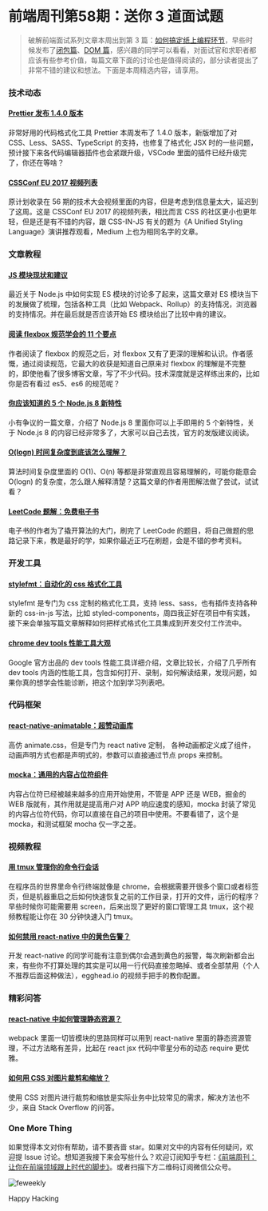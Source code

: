# 前端周刊第58期：送你 3 道面试题

> 破解前端面试系列文章本周出到第 3 篇：<a href="https://zhuanlan.zhihu.com/p/27172276">如何搞定纸上编程环节</a>，早些时候发布了<a href="https://zhuanlan.zhihu.com/p/25855075">闭包篇</a>、<a href="https://zhuanlan.zhihu.com/p/26420034">DOM 篇</a>，感兴趣的同学可以看看，对面试官和求职者都应该有些参考价值，每篇文章下面的讨论也是值得阅读的，部分读者提出了非常不错的建议和想法。下面是本周精选内容，请享用。

### 技术动态

#### [Prettier 发布 1.4.0 版本](https://github.com/prettier/prettier/releases/tag/1.4.0)

非常好用的代码格式化工具 Prettier 本周发布了 1.4.0 版本，新版增加了对 CSS、Less、SASS、TypeScript 的支持，也修复了格式化 JSX 时的一些问题，预计接下来各代码编辑器插件也会紧跟升级，VSCode 里面的插件已经升级完了，你还在等啥？

#### [CSSConf EU 2017 视频列表](https://www.youtube.com/watch?v=-9lhH72KlKY&list=PL37ZVnwpeshF0XmpjKBJ3-0kvr3b5ZpJR)

原计划收录在 56 期的技术大会视频里面的内容，但是考虑到信息量太大，延迟到了这周。这是 CSSConf EU 2017 的视频列表，相比而言 CSS 的社区更小也更年轻，但是还是有不错的内容，跟 CSS-IN-JS 有关的题为《A Unified Styling Language》演讲推荐观看，Medium 上也为相同名字的文章。

### 文章教程

#### [JS 模块现状和建议](https://medium.com/webpack/the-state-of-javascript-modules-4636d1774358)

最近关于 Node.js 中如何实现 ES 模块的讨论多了起来，这篇文章对 ES 模块当下的发展做了梳理，包括各种工具（比如 Webpack、Rollup）的支持情况，浏览器的支持情况。并在最后就是否应该开始 ES 模块给出了比较中肯的建议。

#### [阅读 flexbox 规范学会的 11 个要点](https://hackernoon.com/11-things-i-learned-reading-the-flexbox-spec-5f0c799c776b)

作者阅读了 flexbox 的规范之后，对 flexbox 又有了更深的理解和认识。作者感慨，通过阅读规范，它最大的收获是知道自己原来对 flexbox 的理解是不完整的，即使他看了很多博客文章，写了不少代码。技术深度就是这样练出来的，比如你是否有看过 es5、es6 的规范呢？

#### [你应该知道的 5 个 Node.js 8 新特性](http://codingsans.com/blog/node-8)

小有争议的一篇文章，介绍了 Node.js 8 里面你可以上手即用的 5 个新特性，关于 Node.js 8 的内容已经非常多了，大家可以自己去找，官方的发版建议阅读。

#### [O(logn) 时间复杂度到底该怎么理解？](https://hackernoon.com/what-does-the-time-complexity-o-log-n-actually-mean-45f94bb5bfbf)

算法时间复杂度里面的 O(1)、O(n) 等都是非常直观且容易理解的，可能你能意会 O(logn) 的复杂度，怎么跟人解释清楚？这篇文章的作者用图解法做了尝试，试试看？

#### [LeetCode 题解：免费电子书](https://www.gitbook.com/book/siddontang/leetcode-solution/details)

电子书的作者为了撬开算法的大门，刷完了 LeetCode 的题目，将自己做题的思路记录下来，教是最好的学，如果你最近正巧在刷题，会是不错的参考资料。

### 开发工具

#### [stylefmt：自动化的 css 格式化工具](https://github.com/morishitter/stylefmt)

stylefmt 是专门为 css 定制的格式化工具，支持 less、sass，也有插件支持各种新的 css-in-js 写法，比如 styled-components，周四我正好在项目中有实践，接下来会单独写篇文章解释如何把样式格式化工具集成到开发交付工作流中。

#### [chrome dev tools 性能工具大观](https://developers.google.com/web/tools/chrome-devtools/evaluate-performance/reference)

Google 官方出品的 dev tools 性能工具详细介绍，文章比较长，介绍了几乎所有 dev tools 内涵的性能工具，包含如何打开、录制，如何解读结果，发现问题，如果你真的想学会性能诊断，把这个加到学习列表吧。

### 代码框架

#### [react-native-animatable：超赞动画库](https://github.com/oblador/react-native-animatable)

高仿 animate.css，但是专门为 react native 定制， 各种动画都定义成了组件，动画声明方式也都是声明式的，参数可以直接通过节点 props 来控制。

#### [mocka：通用的内容占位符组件](https://github.com/Chalarangelo/mocka?utm_campaign=explore-email&utm_medium=email&utm_source=newsletter&utm_term=weekly)

内容占位符已经被越来越多的应用开始使用，不管是 APP 还是 WEB，掘金的 WEB 版就有，其作用就是提高用户对 APP 响应速度的感知，mocka 封装了常见的内容占位符代码，你可以直接在自己的项目中使用。不要看错了，这个是 mocka，和测试框架 mocha 仅一字之差。

### 视频教程

#### [用 tmux 管理你的命令行会话](https://egghead.io/courses/wrangle-your-terminal-with-tmux)

在程序员的世界里命令行终端就像是 chrome，会根据需要开很多个窗口或者标签页，但是机器重启之后如何快速恢复之前的工作目录，打开的文件，运行的程序？早些时候你可能需要用 screen，后来出现了更好的窗口管理工具 tmux，这个视频教程能让你在 30 分钟快速入门 tmux。

#### [如何禁用 react-native 中的黄色告警？](https://egghead.io/lessons/react-disable-and-ignore-yellow-box-warnings-in-react-native?utm_content=bufferdbed7&utm_medium=social&utm_source=twitter.com&utm_campaign=buffer)

开发 react-native 的同学可能有注意到偶尔会遇到黄色的报警，每次刷新都会出来，有些你不打算处理的其实是可以用一行代码直接忽略掉、或者全部禁用（个人不推荐后面这种做法），egghead.io 的视频手把手的教你配置。

### 精彩问答

#### [react-native 中如何管理静态资源？](https://willowtreeapps.com/ideas/react-native-tips-and-tricks-2-0-managing-static-assets-with-absolute-paths/)

webpack 里面一切皆模块的思路同样可以用到 react-native 里面的静态资源管理，不过方法略有差异，比起在 react jsx 代码中零星分布的动态 require 更优雅。

#### [如何用 CSS 对图片裁剪和缩放？](https://stackoverflow.com/questions/493296/css-display-an-image-resized-and-cropped)

使用 CSS 对图片进行裁剪和缩放是实际业务中比较常见的需求，解决方法也不少，来自 Stack Overflow 的问答。

### One More Thing

如果觉得本文对你有帮助，请不要吝啬 star。如果对文中的内容有任何疑问，欢迎提 Issue 讨论。想知道我接下来会写些什么？欢迎订阅知乎专栏：[《前端周刊：让你在前端领域跟上时代的脚步》](https://zhuanlan.zhihu.com/feweekly)。或者扫描下方二维码订阅微信公众号。

![feweekly](http://www.feweekly.com/img/src/weekly/feweekly/qrcode.jpg)

Happy Hacking

